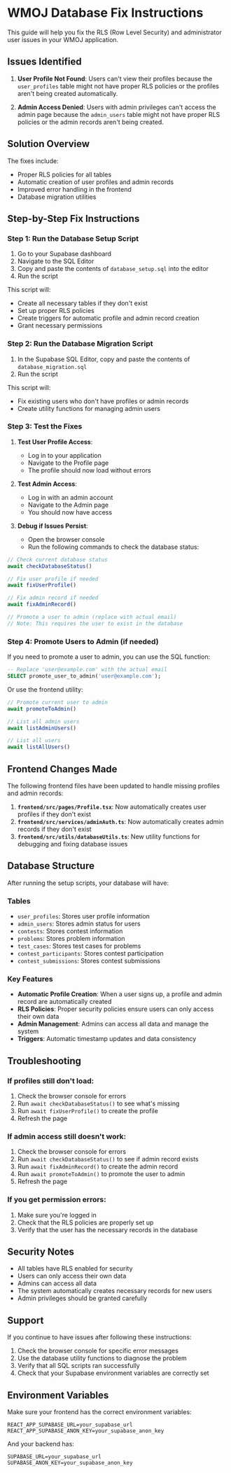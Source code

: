# WMOJ Database Fix Instructions

This guide will help you fix the RLS (Row Level Security) and administrator user issues in your WMOJ application.

## Issues Identified

1. **User Profile Not Found**: Users can't view their profiles because the `user_profiles` table might not have proper RLS policies or the profiles aren't being created automatically.

2. **Admin Access Denied**: Users with admin privileges can't access the admin page because the `admin_users` table might not have proper RLS policies or the admin records aren't being created.

## Solution Overview

The fixes include:
- Proper RLS policies for all tables
- Automatic creation of user profiles and admin records
- Improved error handling in the frontend
- Database migration utilities

## Step-by-Step Fix Instructions

### Step 1: Run the Database Setup Script

1. Go to your Supabase dashboard
2. Navigate to the SQL Editor
3. Copy and paste the contents of `database_setup.sql` into the editor
4. Run the script

This script will:
- Create all necessary tables if they don't exist
- Set up proper RLS policies
- Create triggers for automatic profile and admin record creation
- Grant necessary permissions

### Step 2: Run the Database Migration Script

1. In the Supabase SQL Editor, copy and paste the contents of `database_migration.sql`
2. Run the script

This script will:
- Fix existing users who don't have profiles or admin records
- Create utility functions for managing admin users

### Step 3: Test the Fixes

1. **Test User Profile Access**:
   - Log in to your application
   - Navigate to the Profile page
   - The profile should now load without errors

2. **Test Admin Access**:
   - Log in with an admin account
   - Navigate to the Admin page
   - You should now have access

3. **Debug if Issues Persist**:
   - Open the browser console
   - Run the following commands to check the database status:

```javascript
// Check current database status
await checkDatabaseStatus()

// Fix user profile if needed
await fixUserProfile()

// Fix admin record if needed
await fixAdminRecord()

// Promote a user to admin (replace with actual email)
// Note: This requires the user to exist in the database
```

### Step 4: Promote Users to Admin (if needed)

If you need to promote a user to admin, you can use the SQL function:

```sql
-- Replace 'user@example.com' with the actual email
SELECT promote_user_to_admin('user@example.com');
```

Or use the frontend utility:

```javascript
// Promote current user to admin
await promoteToAdmin()

// List all admin users
await listAdminUsers()

// List all users
await listAllUsers()
```

## Frontend Changes Made

The following frontend files have been updated to handle missing profiles and admin records:

1. **`frontend/src/pages/Profile.tsx`**: Now automatically creates user profiles if they don't exist
2. **`frontend/src/services/adminAuth.ts`**: Now automatically creates admin records if they don't exist
3. **`frontend/src/utils/databaseUtils.ts`**: New utility functions for debugging and fixing database issues

## Database Structure

After running the setup scripts, your database will have:

### Tables
- `user_profiles`: Stores user profile information
- `admin_users`: Stores admin status for users
- `contests`: Stores contest information
- `problems`: Stores problem information
- `test_cases`: Stores test cases for problems
- `contest_participants`: Stores contest participation
- `contest_submissions`: Stores contest submissions

### Key Features
- **Automatic Profile Creation**: When a user signs up, a profile and admin record are automatically created
- **RLS Policies**: Proper security policies ensure users can only access their own data
- **Admin Management**: Admins can access all data and manage the system
- **Triggers**: Automatic timestamp updates and data consistency

## Troubleshooting

### If profiles still don't load:

1. Check the browser console for errors
2. Run `await checkDatabaseStatus()` to see what's missing
3. Run `await fixUserProfile()` to create the profile
4. Refresh the page

### If admin access still doesn't work:

1. Check the browser console for errors
2. Run `await checkDatabaseStatus()` to see if admin record exists
3. Run `await fixAdminRecord()` to create the admin record
4. Run `await promoteToAdmin()` to promote the user to admin
5. Refresh the page

### If you get permission errors:

1. Make sure you're logged in
2. Check that the RLS policies are properly set up
3. Verify that the user has the necessary records in the database

## Security Notes

- All tables have RLS enabled for security
- Users can only access their own data
- Admins can access all data
- The system automatically creates necessary records for new users
- Admin privileges should be granted carefully

## Support

If you continue to have issues after following these instructions:

1. Check the browser console for specific error messages
2. Use the database utility functions to diagnose the problem
3. Verify that all SQL scripts ran successfully
4. Check that your Supabase environment variables are correctly set

## Environment Variables

Make sure your frontend has the correct environment variables:

```env
REACT_APP_SUPABASE_URL=your_supabase_url
REACT_APP_SUPABASE_ANON_KEY=your_supabase_anon_key
```

And your backend has:

```env
SUPABASE_URL=your_supabase_url
SUPABASE_ANON_KEY=your_supabase_anon_key
``` 
